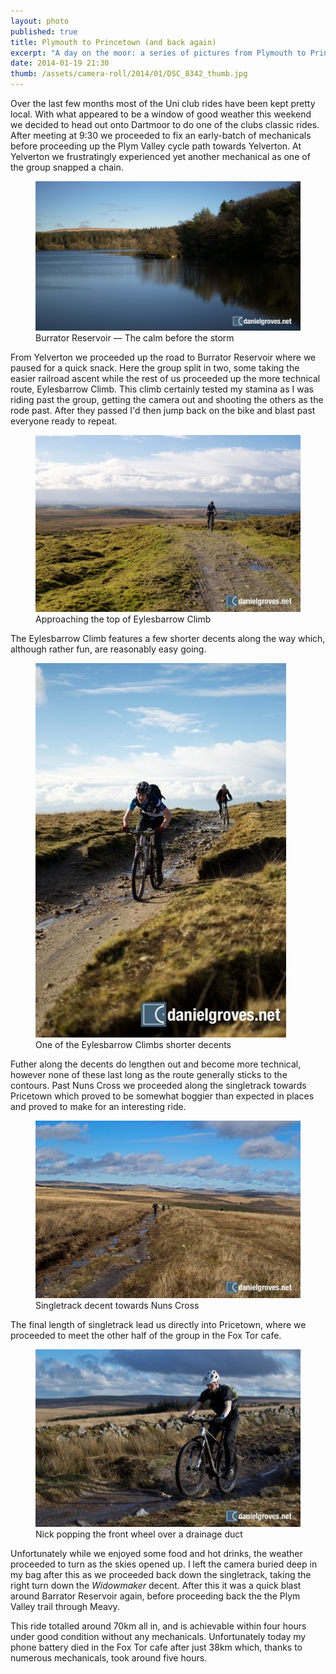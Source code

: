 ```yaml
---
layout: photo
published: true
title: Plymouth to Princetown (and back again)
excerpt: "A day on the moor: a series of pictures from Plymouth to Princetown and back."
date: 2014-01-19 21:30
thumb: /assets/camera-roll/2014/01/DSC_8342_thumb.jpg
---
```


Over the last few months most of the Uni club rides have been kept pretty local. With what appeared to be a window of good weather this weekend we decided to head out onto Dartmoor to do one of the clubs classic rides. After meeting at 9:30 we proceeded to fix an early-batch of mechanicals before proceeding up the Plym Valley cycle path towards Yelverton. At Yelverton we frustratingly experienced yet another mechanical as one of the group snapped a chain.

<figure>
    <img src="/assets/camera-roll/2014/01/DSC_8287.jpg" />
    <figcaption>Burrator Reservoir — The calm before the storm</figcaption>
</figure>

From Yelverton we proceeded up the road to Burrator Reservoir where we paused for a quick snack. Here the group split in two, some taking the easier railroad ascent while the rest of us proceeded up the more technical route, Eylesbarrow Climb. This climb certainly tested my stamina as I was riding past the group, getting the camera out and shooting the others as the rode past. After they passed I'd then jump back on the bike and blast past everyone ready to repeat.

<figure>
    <img src="/assets/camera-roll/2014/01/DSC_8326.jpg" />
    <figcaption>Approaching the top of Eylesbarrow Climb</figcaption>
</figure>

The Eylesbarrow Climb features a few shorter decents along the way which, although rather fun, are reasonably easy going.

<figure>
    <img src="/assets/camera-roll/2014/01/DSC_8315.jpg" />
    <figcaption>One of the Eylesbarrow Climbs shorter decents</figcaption>
</figure>

Futher along the decents do lengthen out and become more technical, however none of these last long as the route generally sticks to the contours. Past Nuns Cross we proceeded along the singletrack towards Pricetown which proved to be somewhat boggier than expected in places and proved to make for an interesting ride.

<figure>
    <img src="/assets/camera-roll/2014/01/DSC_8339.jpg" />
    <figcaption>Singletrack decent towards Nuns Cross</figcaption>
</figure>

The final length of singletrack lead us directly into Pricetown, where we proceeded to meet the other half of the group in the Fox Tor cafe.

<figure>
    <img src="/assets/camera-roll/2014/01/DSC_8342.jpg" />
    <figcaption>Nick popping the front wheel over a drainage duct</figcaption>
</figure>

Unfortunately while we enjoyed some food and hot drinks, the weather proceeded to turn as the skies opened up. I left the camera buried deep in my bag after this as we proceeded back down the singletrack, taking the right turn down the *Widowmaker* decent. After this it was a quick blast around Barrator Reservoir again, before proceeding back the the Plym Valley trail through Meavy.

This ride totalled around 70km all in, and is achievable within four hours under good condition without any mechanicals. Unfortunately today my phone battery died in the Fox Tor cafe after just 38km which, thanks to numerous mechanicals, took around five hours.
